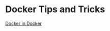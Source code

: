 # Docker Tips and Tricks

  [Docker in Docker](https://docker.com/blog/docker-can-now-run-within-docker/)
